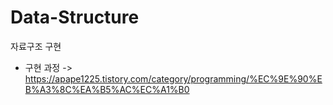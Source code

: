 # Data-Structure
자료구조 구현

- 구현 과정
  -> https://apape1225.tistory.com/category/programming/%EC%9E%90%EB%A3%8C%EA%B5%AC%EC%A1%B0
